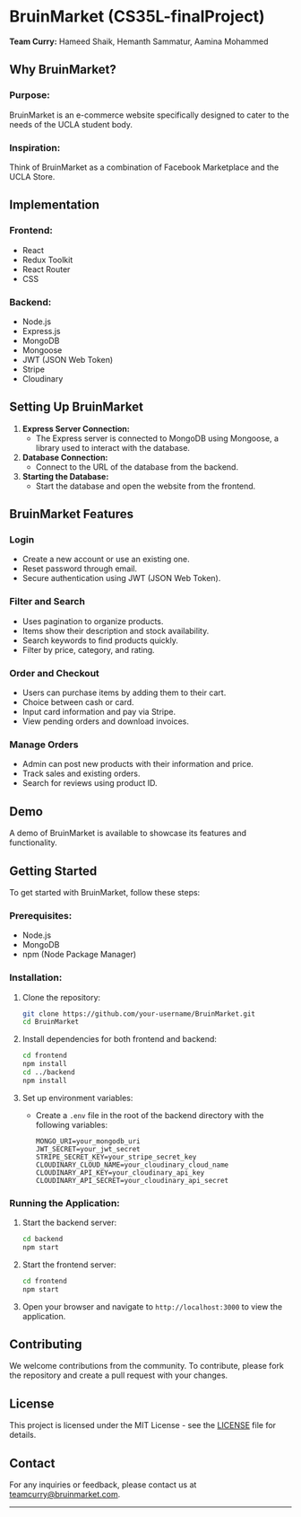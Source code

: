 # BruinMarket (CS35L-finalProject)

**Team Curry:** Hameed Shaik, Hemanth Sammatur, Aamina Mohammed

## Why BruinMarket?

### Purpose:
BruinMarket is an e-commerce website specifically designed to cater to the needs of the UCLA student body.

### Inspiration:
Think of BruinMarket as a combination of Facebook Marketplace and the UCLA Store.

## Implementation

### Frontend:
- React
- Redux Toolkit
- React Router
- CSS

### Backend:
- Node.js
- Express.js
- MongoDB
- Mongoose
- JWT (JSON Web Token)
- Stripe
- Cloudinary

## Setting Up BruinMarket

1. **Express Server Connection:**
   - The Express server is connected to MongoDB using Mongoose, a library used to interact with the database.
2. **Database Connection:**
   - Connect to the URL of the database from the backend.
3. **Starting the Database:**
   - Start the database and open the website from the frontend.

## BruinMarket Features

### Login
- Create a new account or use an existing one.
- Reset password through email.
- Secure authentication using JWT (JSON Web Token).

### Filter and Search
- Uses pagination to organize products.
- Items show their description and stock availability.
- Search keywords to find products quickly.
- Filter by price, category, and rating.

### Order and Checkout
- Users can purchase items by adding them to their cart.
- Choice between cash or card.
- Input card information and pay via Stripe.
- View pending orders and download invoices.

### Manage Orders
- Admin can post new products with their information and price.
- Track sales and existing orders.
- Search for reviews using product ID.

## Demo
A demo of BruinMarket is available to showcase its features and functionality. 

## Getting Started

To get started with BruinMarket, follow these steps:

### Prerequisites:
- Node.js
- MongoDB
- npm (Node Package Manager)

### Installation:
1. Clone the repository:
   ```bash
   git clone https://github.com/your-username/BruinMarket.git
   cd BruinMarket
   ```

2. Install dependencies for both frontend and backend:
   ```bash
   cd frontend
   npm install
   cd ../backend
   npm install
   ```

3. Set up environment variables:
   - Create a `.env` file in the root of the backend directory with the following variables:
     ```env
     MONGO_URI=your_mongodb_uri
     JWT_SECRET=your_jwt_secret
     STRIPE_SECRET_KEY=your_stripe_secret_key
     CLOUDINARY_CLOUD_NAME=your_cloudinary_cloud_name
     CLOUDINARY_API_KEY=your_cloudinary_api_key
     CLOUDINARY_API_SECRET=your_cloudinary_api_secret
     ```

### Running the Application:
1. Start the backend server:
   ```bash
   cd backend
   npm start
   ```

2. Start the frontend server:
   ```bash
   cd frontend
   npm start
   ```

3. Open your browser and navigate to `http://localhost:3000` to view the application.

## Contributing
We welcome contributions from the community. To contribute, please fork the repository and create a pull request with your changes.

## License
This project is licensed under the MIT License - see the [LICENSE](LICENSE) file for details.

## Contact
For any inquiries or feedback, please contact us at [teamcurry@bruinmarket.com](mailto:teamcurry@bruinmarket.com).

---